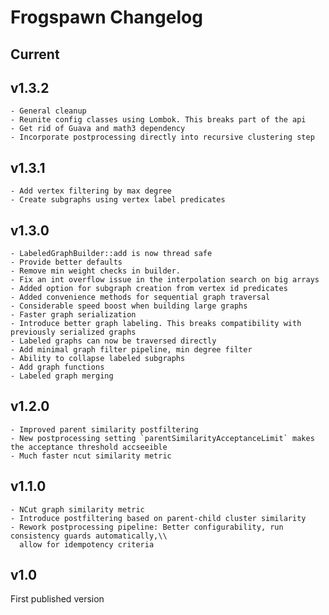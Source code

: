 # Frogspawn Changelog

## Current

## v1.3.2

    - General cleanup
    - Reunite config classes using Lombok. This breaks part of the api
    - Get rid of Guava and math3 dependency
    - Incorporate postprocessing directly into recursive clustering step

## v1.3.1

    - Add vertex filtering by max degree
    - Create subgraphs using vertex label predicates

## v1.3.0

    - LabeledGraphBuilder::add is now thread safe
    - Provide better defaults
    - Remove min weight checks in builder.
    - Fix an int overflow issue in the interpolation search on big arrays
    - Added option for subgraph creation from vertex id predicates
    - Added convenience methods for sequential graph traversal
    - Considerable speed boost when building large graphs
    - Faster graph serialization
    - Introduce better graph labeling. This breaks compatibility with previously serialized graphs
    - Labeled graphs can now be traversed directly
    - Add minimal graph filter pipeline, min degree filter
    - Ability to collapse labeled subgraphs
    - Add graph functions
    - Labeled graph merging
            
## v1.2.0

    - Improved parent similarity postfiltering
    - New postprocessing setting `parentSimilarityAcceptanceLimit` makes the acceptance threshold accseeible
    - Much faster ncut similarity metric

## v1.1.0

    - NCut graph similarity metric
    - Introduce postfiltering based on parent-child cluster similarity
    - Rework postprocessing pipeline: Better configurability, run consistency guards automatically,\\
      allow for idempotency criteria

## v1.0
First published version